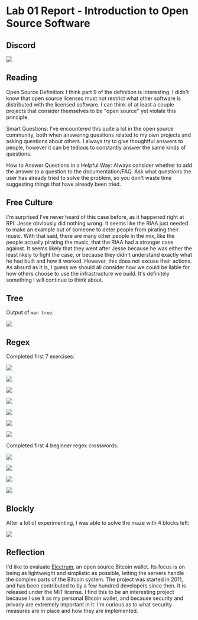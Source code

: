 # Lab 01 Report - Introduction to Open Source Software

## Discord

![](discord.png)


## Reading

Open Source Definition: I think part 9 of the definition is interesting.
I didn't know that open source licenses must not restrict what other software
is distributed with the licensed software. I can think of at least a couple
projects that consider themselves to be "open source" yet violate this
principle.

Smart Questions: I've encountered this quite a lot in the open source
community, both when answering questions related to my own projects and asking
questions about others. I always try to give thoughtful answers to people,
however it can be tedious to constantly answer the same kinds of questions.

How to Answer Questions in a Helpful Way: Always consider whether to add
the answer to a question to the documentation/FAQ. Ask what questions the user
has already tried to solve the problem, so you don't waste time suggesting
things that have already been tried.


## Free Culture

I'm surprised I've never heard of this case before, as it happened right at
RPI. Jesse obviously did nothing wrong. It seems like the RIAA just needed to
make an example out of someone to deter people from pirating their music. With
that said, there are many other people in the mix, like the people actually
pirating the music, that the RIAA had a stronger case against. It seems likely
that they went after Jesse because he was either the least likely to fight the
case, or because they didn't understand exactly what he had built and how it
worked. However, this does not excuse their actions. As absurd as it is, I
guess we should all consider how we could be liable for how others choose to
use the infrastructure we build. It's definitely something I will continue to
think about.


## Tree

Output of `man tree`:

![](output.png)


## Regex

Completed first 7 exercises:

![](exercise1.png)

![](exercise2.png)

![](exercise3.png)

![](exercise4.png)

![](exercise5.png)

![](exercise6.png)

![](exercise7.png)

Completed first 4 beginner regex crosswords:

![](crossword1.png)

![](crossword2.png)

![](crossword3.png)

![](crossword4.png)


## Blockly

After a lot of experimenting, I was able to solve the maze with 4 blocks left:

![](blockly.png)


## Reflection

I'd like to evaluate [Electrum](https://github.com/spesmilo/electrum), an open
source Bitcoin wallet. Its focus is on being as lightweight and simplistic as
possible, letting the servers handle the complex parts of the Bitcoin system.
The project was started in 2011, and has been contributed to by a few hundred
developers since then. It is released under the MIT license. I find this to be
an interesting project because I use it as my personal Bitcoin wallet, and
because security and privacy are extremely important in it. I'm curious as to
what security measures are in place and how they are implemented.

